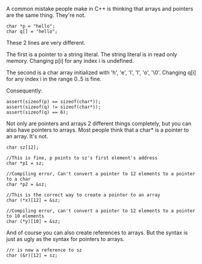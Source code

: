 A common mistake people make in C++ is thinking that arrays and pointers are the same thing.  They're not. 

    char *p = "hello";
    char q[] = "hello";

These 2 lines are very different.  

The first is a pointer to a string literal.  The string literal is in read only memory.   Changing p[i] for any index i is undefined.    

The second is a char array initialized with 'h', 'e', 'l', 'l', 'o', '\\0'. 
Changing q[i] for any index i in the range 0..5 is fine.

Consequently:

    assert(sizeof(p) == sizeof(char*)); 
    assert(sizeof(q) != sizeof(char*));
    assert(sizeof(q) == 6);


Not only are pointers and arrays 2 different things completely, but you can also have pointers to arrays.  Most people think that a char* is a pointer to an array.  It's not.  

    char sz[12];

    //This is fine, p points to sz's first element's address
    char *p1 = sz;

    //Compiling error, Can't convert a pointer to 12 elements to a pointer to a char
    char *p2 = &sz;
    
    //This is the correct way to create a pointer to an array
    char (*x)[12] = &sz;

    //Compiling error, can't convert a pointer to 12 elements to a pointer to 10 elements
    char (*y)[10] = &sz;


And of course you can also create references to arrays.  But the syntax is just as ugly as the syntax for pointers to arrays.

    //r is now a reference to sz
    char (&r)[12] = sz;
